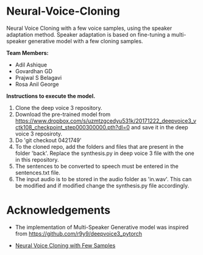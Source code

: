 # Neural-Voice-Cloning
Neural Voice Cloning with a few voice samples, using the speaker adaptation method. Speaker adaptation is based on fine-tuning a multi-speaker generative model with a few cloning samples. 

**Team Members:**
* Adil Ashique
* Govardhan GD 
* Prajwal S Belagavi
* Rosa Anil George

**Instructions to execute the model.**
1. Clone the deep voice 3 repository.
2. Download the pre-trained model from https://www.dropbox.com/s/uzmtzgcedyu531k/20171222_deepvoice3_vctk108_checkpoint_step000300000.pth?dl=0 and save it in the deep voice 3 reposiroty.
3. Do 'git checkout 0421749'
4. To the cloned repo, add the folders and files that are present in the folder 'back'. Replace the synthesis.py in deep voice 3 file with the one in this repository.
4. The sentences to be converted to speech must be entered in the sentences.txt file.
5. The input audio is to be stored in the audio folder as 'in.wav'. This can be modified and if modified change the synthesis.py file accordingly.

# Acknowledgements

- The implementation of Multi-Speaker Generative model was inspired from https://github.com/r9y9/deepvoice3_pytorch

- [Neural Voice Cloning with Few Samples](https://arxiv.org/pdf/1802.06006)
